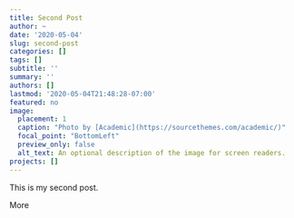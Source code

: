 ```yaml
---
title: Second Post
author: ~
date: '2020-05-04'
slug: second-post
categories: []
tags: []
subtitle: ''
summary: ''
authors: []
lastmod: '2020-05-04T21:48:28-07:00'
featured: no
image:
  placement: 1
  caption: "Photo by [Academic](https://sourcethemes.com/academic/)"
  focal_point: "BottomLeft"
  preview_only: false
  alt_text: An optional description of the image for screen readers.
projects: []
---
```


This is my second post.

More
